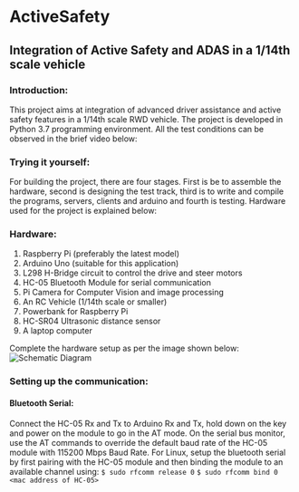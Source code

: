 # ActiveSafety
## Integration of Active Safety and ADAS in a 1/14th scale vehicle
### Introduction:
This project aims at integration of advanced driver assistance and active safety features in a 1/14th scale RWD vehicle. The project is developed in Python 3.7 programming environment. All the test conditions can be observed in the brief video below:


### Trying it yourself:
For building the project, there are four stages. First is be to assemble the hardware, second is designing the test track, third is to write and compile the programs, servers, clients and arduino and fourth is testing. Hardware used for the project is explained below:

### Hardware:
1. Raspberry Pi (preferably the latest model)
2. Arduino Uno (suitable for this application)
3. L298 H-Bridge circuit to control the drive and steer motors
4. HC-05 Bluetooth Module for serial communication
5. Pi Camera for Computer Vision and image processing
6. An RC Vehicle (1/14th scale or smaller)
7. Powerbank for Raspberry Pi
8. HC-SR04 Ultrasonic distance sensor
9. A laptop computer

Complete the hardware setup as per the image shown below:
![Schematic Diagram](https://user-images.githubusercontent.com/41763883/57438424-ded4a880-7211-11e9-8014-297d041e9ec8.png)

### Setting up the communication:
#### Bluetooth Serial:
Connect the HC-05 Rx and Tx to Arduino Rx and Tx, hold down on the key and power on the module to go in the AT mode. On the serial bus monitor, use the AT commands to override the default baud rate of the HC-05 module with 115200 Mbps Baud Rate. For Linux, setup the bluetooth serial by first pairing with the HC-05 module and then binding the module to an available channel using:
`$ sudo rfcomm release 0`
`$ sudo rfcomm bind 0 <mac address of HC-05>`
